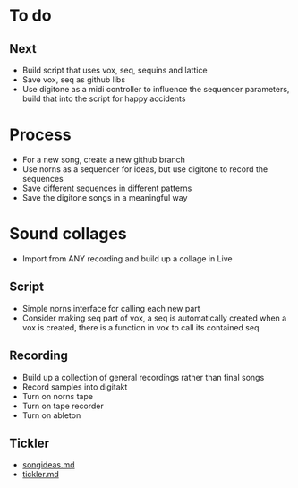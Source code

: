 # To do

## Next
- Build script that uses vox, seq, sequins and lattice
- Save vox, seq as github libs
- Use digitone as a midi controller to influence the sequencer parameters, build that into the script for happy accidents

# Process
- For a new song, create a new github branch
- Use norns as a sequencer for ideas, but use digitone to record the sequences
- Save different sequences in different patterns
- Save the digitone songs in a meaningful way

# Sound collages
- Import from ANY recording and build up a collage in Live

## Script
- Simple norns interface for calling each new part
- Consider making seq part of vox, a seq is automatically created when a vox is created, there is a function in vox to call its contained seq

## Recording
- Build up a collection of general recordings rather than final songs
- Record samples into digitakt
- Turn on norns tape
- Turn on tape recorder
- Turn on ableton

## Tickler
- [songideas.md](songideas.md)
- [tickler.md](tickler.md)

